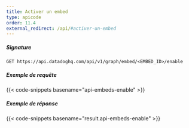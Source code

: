 ```yaml
---
title: Activer un embed
type: apicode
order: 11.4
external_redirect: /api/#activer-un-embed
---
```


##### Signature
`GET https://api.datadoghq.com/api/v1/graph/embed/<EMBED_ID>/enable`
##### Exemple de requête
{{< code-snippets basename="api-embeds-enable" >}}
##### Exemple de réponse
{{< code-snippets basename="result.api-embeds-enable" >}}
